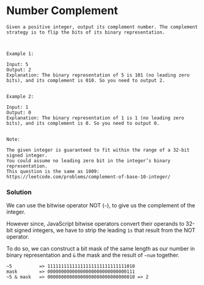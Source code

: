 # Number Complement

```
Given a positive integer, output its complement number. The complement strategy is to flip the bits of its binary representation.



Example 1:

Input: 5
Output: 2
Explanation: The binary representation of 5 is 101 (no leading zero bits), and its complement is 010. So you need to output 2.


Example 2:

Input: 1
Output: 0
Explanation: The binary representation of 1 is 1 (no leading zero bits), and its complement is 0. So you need to output 0.


Note:

The given integer is guaranteed to fit within the range of a 32-bit signed integer.
You could assume no leading zero bit in the integer’s binary representation.
This question is the same as 1009: https://leetcode.com/problems/complement-of-base-10-integer/
```

### Solution

We can use the bitwise operator NOT (`~`), to give us the complement of the integer.

However since, JavaScript bitwise operators convert their operands to 32-bit signed integers, we have to strip the leading `1s` that result from the NOT operator.

To do so, we can construct a bit mask of the same length as our number in binary representation and `&` the mask and the result of `~num` together.

```
~5          => 11111111111111111111111111111010
mask        => 00000000000000000000000000000111
~5 & mask   => 00000000000000000000000000000010 => 2
```
